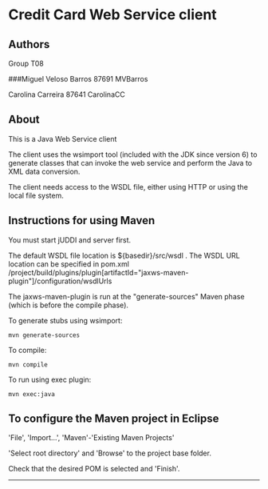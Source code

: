 # Credit Card Web Service client

## Authors

Group T08

###Miguel Veloso Barros 87691 MVBarros 

Carolina Carreira 87641 CarolinaCC

## About

This is a Java Web Service client

The client uses the wsimport tool (included with the JDK since version 6)
to generate classes that can invoke the web service and
perform the Java to XML data conversion.

The client needs access to the WSDL file,
either using HTTP or using the local file system.


## Instructions for using Maven

You must start jUDDI and server first.

The default WSDL file location is ${basedir}/src/wsdl .
The WSDL URL location can be specified in pom.xml
/project/build/plugins/plugin[artifactId="jaxws-maven-plugin"]/configuration/wsdlUrls

The jaxws-maven-plugin is run at the "generate-sources" Maven phase (which is before the compile phase).

To generate stubs using wsimport:

```
mvn generate-sources
```

To compile:

```
mvn compile
```

To run using exec plugin:

```
mvn exec:java
```

## To configure the Maven project in Eclipse

'File', 'Import...', 'Maven'-'Existing Maven Projects'

'Select root directory' and 'Browse' to the project base folder.

Check that the desired POM is selected and 'Finish'.


----
